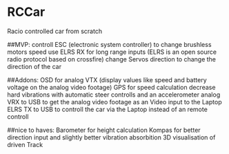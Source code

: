 # RCCar

Racio controlled car from scratch

##MVP:
controll ESC (electronic system controller) to change brushless motors speed
use ELRS RX for long range inputs (ELRS is an open source radio protocol based on crossfire)
change Servos direction to change the direction of the car

##Addons:
OSD for analog VTX (display values like speed and battery voltage on the analog video footage)
GPS for speed calculation
decrease hard vibrations with automatic steer controlls and an accelerometer
analog VRX to USB to get the analog video footage as an Video input to the Laptop
ELRS TX to USB to controll the car via the Laptop instead of an remote controll

##nice to haves:
Barometer for height calculation
Kompas for better direction input and slightly better vibration absorbition
3D visualisation of driven Track
